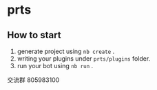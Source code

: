 # prts

## How to start

1. generate project using `nb create` .
2. writing your plugins under `prts/plugins` folder.
3. run your bot using `nb run` .

交流群 805983100
